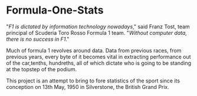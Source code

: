 # Formula-One-Stats

"*F1 is dictated by information technology nowadays*," said Franz Tost, team principal of Scuderia Toro Rosso Formula 1 team. 
"*Without computer data, there is no success in F1*."

Much of formula 1 revolves around data. Data from previous races, from previous years, every byte of it becomes vital in extracting
performance out of the car,tenths, hundreths, all of which dictate who is going to be standing at the topstep of the podium.

This project is an attempt to bring to fore statistics of the sport since its conception on 13th May, 1950 in Silverstone, the British Grand Prix.

